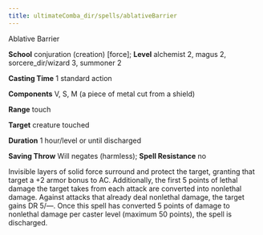 ```yaml
---
title: ultimateComba_dir/spells/ablativeBarrier
---
```

Ablative Barrier

**School** conjuration (creation) [force]; **Level** alchemist 2, magus 2, sorcere_dir/wizard 3, summoner 2

**Casting Time** 1 standard action

**Components** V, S, M (a piece of metal cut from a shield)

**Range** touch

**Target** creature touched

**Duration** 1 hour/level or until discharged

**Saving Throw** Will negates (harmless); **Spell Resistance** no

Invisible layers of solid force surround and protect the target, granting that target a +2 armor bonus to AC. Additionally, the first 5 points of lethal damage the target takes from each attack are converted into nonlethal damage. Against attacks that already deal nonlethal damage, the target gains DR 5/—. Once this spell has converted 5 points of damage to nonlethal damage per caster level (maximum 50 points), the spell is discharged.

